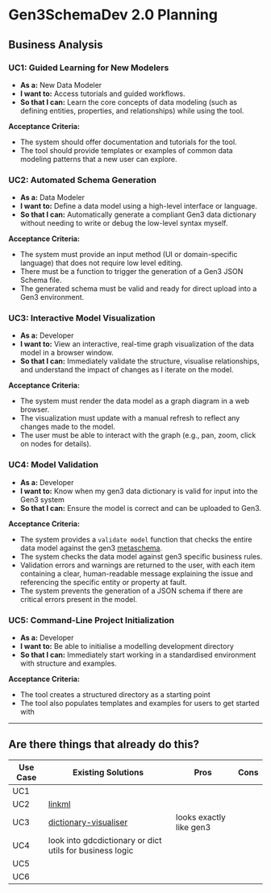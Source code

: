 # Gen3SchemaDev 2.0 Planning


## Business Analysis


### **UC1: Guided Learning for New Modelers**
*   **As a:** New Data Modeler
*   **I want to:** Access tutorials and guided workflows.
*   **So that I can:** Learn the core concepts of data modeling (such as defining entities, properties, and relationships) while using the tool.

**Acceptance Criteria:**
*   The system should offer documentation and tutorials for the tool.
*   The tool should provide templates or examples of common data modeling patterns that a new user can explore.

### **UC2: Automated Schema Generation**
*   **As a:** Data Modeler
*   **I want to:** Define a data model using a high-level interface or language.
*   **So that I can:** Automatically generate a compliant Gen3 data dictionary without needing to write or debug the low-level syntax myself.

**Acceptance Criteria:**
*   The system must provide an input method (UI or domain-specific language) that does not require low level editing.
*   There must be a function to trigger the generation of a Gen3 JSON Schema file.
*   The generated schema must be valid and ready for direct upload into a Gen3 environment.


### **UC3: Interactive Model Visualization**
*   **As a:** Developer
*   **I want to:** View an interactive, real-time graph visualization of the data model in a browser window.
*   **So that I can:** Immediately validate the structure, visualise relationships, and understand the impact of changes as I iterate on the model.

**Acceptance Criteria:**
*   The system must render the data model as a graph diagram in a web browser.
*   The visualization must update with a manual refresh to reflect any changes made to the model.
*   The user must be able to interact with the graph (e.g., pan, zoom, click on nodes for details).


### **UC4: Model Validation**
*   **As a:** Developer
*   **I want to:** Know when my gen3 data dictionary is valid for input into the Gen3 system
*   **So that I can:** Ensure the model is correct and can be uploaded to Gen3.

**Acceptance Criteria:**
*   The system provides a `validate model` function that checks the entire data model against the gen3 [metaschema](https://github.com/uc-cdis/dictionaryutils/blob/master/dictionaryutils/schemas/metaschema.yaml).
*   The system checks the data model against gen3 specific business rules.
*   Validation errors and warnings are returned to the user, with each item containing a clear, human-readable message explaining the issue and referencing the specific entity or property at fault.
*   The system prevents the generation of a JSON schema if there are critical errors present in the model.


### **UC5: Command-Line Project Initialization**

*   **As a:** Developer
*   **I want to:** Be able to initialise a modelling development directory
*   **So that I can:** Immediately start working in a standardised environment with structure and examples.

**Acceptance Criteria:**
*   The tool creates a structured directory as a starting point
*   The tool also populates templates and examples for users to get started with


***

## Are there things that already do this?
|Use Case|Existing Solutions|Pros|Cons|
|--------|------------------|-----|-----|
|UC1|||||
|UC2|[linkml](https://linkml.io/linkml/intro/tutorial01.html)||||
|UC3|[dictionary-visualiser](https://github.com/bioteam/dictionary-visualizer)|looks exactly like gen3|||
|UC4|look into gdcdictionary or dict utils for business logic||||
|UC5|||||
|UC6|||||

